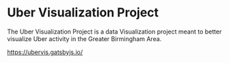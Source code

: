 # Uber Visualization Project
The Uber Visualization Project is a data Visualization project meant to better visualize Uber activity in the Greater Birmingham Area.



https://ubervis.gatsbyjs.io/

